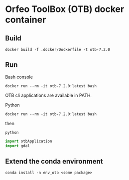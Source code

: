 # Orfeo ToolBox (OTB) docker container

## Build

```console
docker build -f .docker/Dockerfile -t otb-7.2.0
```

## Run

Bash console

```console
docker run --rm -it otb-7.2.0:latest bash
```

OTB cli applications are available in PATH.

Python 

```console
docker run --rm -it otb-7.2.0:latest bash
```

then

```console
python
```

```python
import otbApplication
import gdal
```

## Extend the conda environment

```console
conda install -n env_otb <some package>
```
